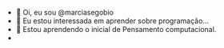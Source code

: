 - 👋 Oi, eu sou @marciasegobio
- 👀 Eu estou interessada em aprender sobre programação...
- 🌱 Estou aprendendo o inicial de Pensamento computacional.
- 

<!---
marciasegobio/marciasegobio is a ✨ special ✨ repository because its `README.md` (this file) appears on your GitHub profile.
You can click the Preview link to take a look at your changes.
--->
